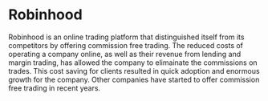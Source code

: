 # Robinhood

Robinhood is an online trading platform that distinguished itself from its competitors by offering commission free trading. The reduced costs of operating a company online, as well as their revenue from lending and margin trading, has allowed the company to elimainate the commissions on trades. This cost saving for clients resulted in quick adoption and enormous growth for the company. Other companies have started to offer commission free trading in recent years.
